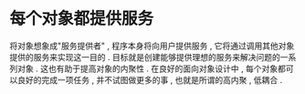 # 每个对象都提供服务

将对象想象成"服务提供者" , 程序本身将向用户提供服务 , 它将通过调用其他对象提供的服务来实现这一目的 . 目标就是创建能够提供理想的服务来解决问题的一系列对象 . 这也有助于提高对象的内聚性 . 在良好的面向对象设计中 , 每个对象都可以良好的完成一项任务 , 并不试图做更多的事 , 也就是所谓的高内聚 , 低耦合 . 


